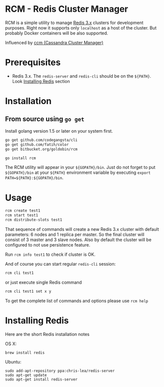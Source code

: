# RCM - Redis Cluster Manager

RCM is a simple utility to manage [Redis 3.x](https://github.com/antirez/redis) clusters for development purposes. 
Right now it supports only `localhost` as a host of the cluster. But probably Docker containers will be also supported.

Influenced by [ccm (Cassandra Cluster Manager)](https://github.com/pcmanus/ccm)

# Prerequisites

- Redis 3.x. The `redis-server` and `redis-cli` should be on the `${PATH}`. Look [Installing Redis](markdown-installing-redis) section

# Installation

## From source using `go get`

Install golang version 1.5 or later on your system first. 

```bash
go get github.com/codegangsta/cli
go get github.com/fatih/color
go get bitbucket.org/goldobin/rcm

go install rcm
```

The RCM utility will appear in your `${GOPATH}/bin`. Just do not forget to put `${GOPATH}/bin` at your `${PATH}` 
environment variable by executing `export PATH=${PATH}:${GOPATH}/bin`.

# Usage

```bash
rcm create test1
rcm start test1
rcm distribute-slots test1
```

That sequence of commands will create a new Redis 3.x cluster with default parameters: 6 nodes and 1 replica per master. 
So the final cluster will consist of 3 master and 3 slave nodes. Also by default the cluster will be configured to not 
use persistence feature. 

Run `rcm info test1` to check if cluster is OK.
  
And of course you can start regular `redis-cli` session:

```bash
rcm cli test1
```

or just execute single Redis command

```bash
rcm cli test1 set x y
```
 
To get the complete list of commands and options please use `rcm help`   


# Installing Redis

Here are the short Redis installation notes 

OS X: 

```
brew install redis
```

Ubuntu: 

```
sudo add-apt-repository ppa:chris-lea/redis-server
sudo apt-get update
sudo apt-get install redis-server



